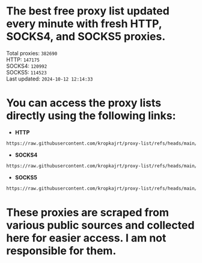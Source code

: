 # The best free proxy list updated every minute with fresh HTTP, SOCKS4, and SOCKS5 proxies.

Total proxies: `382690`  
HTTP: `147175`  
SOCKS4: `120992`  
SOCKS5: `114523`  
Last updated: `2024-10-12 12:14:33`  

# You can access the proxy lists directly using the following links:

- **HTTP**

```bash
https://raw.githubusercontent.com/kropkajrt/proxy-list/refs/heads/main/http.txt
```

- **SOCKS4**

```bash
https://raw.githubusercontent.com/kropkajrt/proxy-list/refs/heads/main/socks4.txt
```

- **SOCKS5**

```bash
https://raw.githubusercontent.com/kropkajrt/proxy-list/refs/heads/main/socks5.txt
```

# These proxies are scraped from various public sources and collected here for easier access. I am not responsible for them.